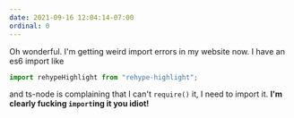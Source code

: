 ```yaml
---
date: 2021-09-16 12:04:14-07:00
ordinal: 0
---
```


Oh wonderful. I'm getting weird import errors in my website now. I have an es6
import like

```ts
import rehypeHighlight from "rehype-highlight";
```

and ts-node is complaining that I can't `require()` it, I need to import it.
**I'm clearly fucking `import`ing it you idiot!**
